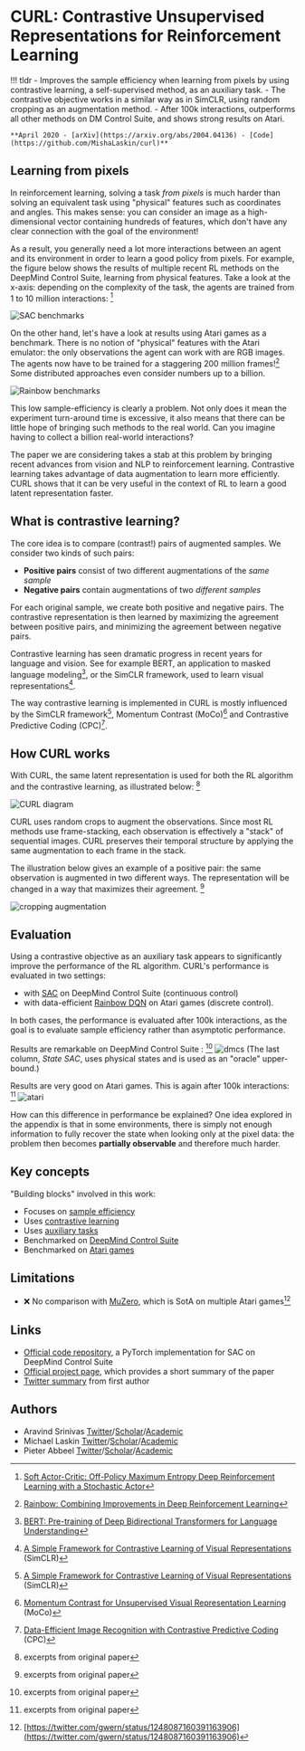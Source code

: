 # CURL: Contrastive Unsupervised Representations for Reinforcement Learning

!!! tldr
    - Improves the sample efficiency when learning from pixels by using contrastive learning, a self-supervised method, as an auxiliary task. 
    - The contrastive objective works in a similar way as in SimCLR, using random cropping as an augmentation method.
    - After 100k interactions, outperforms all other methods on DM Control Suite, and shows strong results on Atari.  

    **April 2020 - [arXiv](https://arxiv.org/abs/2004.04136) - [Code](https://github.com/MishaLaskin/curl)**

Learning from pixels
---

In reinforcement learning, solving a task *from pixels* is much harder than solving an equivalent task using "physical" features such as coordinates and angles. This makes sense: you can consider an image as a high-dimensional vector containing hundreds of features, which don't have any clear connection with the goal of the environment!

As a result, you generally need a lot more interactions between an agent and its environment in order to learn a good policy from pixels. For example, the figure below shows the results of multiple recent RL methods on the DeepMind Control Suite, learning from physical features. Take a look at the x-axis: depending on the complexity of the task, the agents are trained from 1 to 10 million interactions: [^sac] 

![SAC benchmarks](img/curl_sac.png)

On the other hand, let's have a look at results using Atari games as a benchmark. There is no notion of "physical" features with the Atari emulator: the only observations the agent can work with are RGB images. The agents now have to be trained for a staggering 200 million frames![^rainbow] Some distributed approaches even consider numbers up to a billion. 

![Rainbow benchmarks](img/curl_rainbow.png)

This low sample-efficiency is clearly a problem. Not only does it mean the experiment turn-around time is excessive, it also means that there can be little hope of bringing such methods to the real world. Can you imagine having to collect a billion real-world interactions?

The paper we are considering takes a stab at this problem by bringing recent advances from vision and NLP to reinforcement learning. Contrastive learning takes advantage of data augmentation to learn more efficiently. CURL shows that it can be very useful in the context of RL to learn a good latent representation faster.

What is contrastive learning?
---

The core idea is to compare (contrast!) pairs of augmented samples. We consider two kinds of such pairs:

- **Positive pairs** consist of two different augmentations of the *same sample* 
- **Negative pairs** contain augmentations of two *different samples*

For each original sample, we create both positive and negative pairs. The contrastive representation is then learned by maximizing the agreement between positive pairs, and minimizing the agreement between negative pairs.

Contrastive learning has seen dramatic progress in recent years for language and vision. See for example BERT, an application to masked language modeling[^bert], or the SimCLR framework, used to learn visual representations[^simclr]. 

The way contrastive learning is implemented in CURL is mostly influenced by the SimCLR framework[^simclr], Momentum Contrast (MoCo)[^moco] and Contrastive Predictive Coding (CPC)[^cpc].

How CURL works
---

With CURL, the same latent representation is used for both the RL algorithm and the contrastive learning, as illustrated below: [^original]

![CURL diagram](img/curl_diagram.png)

CURL uses random crops to augment the observations. 
Since most RL methods use frame-stacking, each observation is effectively a "stack" of sequential images. CURL preserves their temporal structure by applying the same augmentation to each frame in the stack. 

The illustration below gives an example of a positive pair: the same observation is augmented in two different ways. The representation will be changed in a way that maximizes their agreement. [^original]

![cropping augmentation](img/curl_augment.png)

Evaluation
---

Using a contrastive objective as an auxiliary task appears to significantly improve the performance of the RL algorithm. 
CURL's performance is evaluated in two settings:

- with [SAC](sac.md) on DeepMind Control Suite (continuous control)
- with data-efficient [Rainbow DQN](rainbow.md) on Atari games (discrete control). 

In both cases, the performance is evaluated after 100k interactions, as the goal is to evaluate sample efficiency rather than asymptotic performance. 

Results are remarkable on DeepMind Control Suite : [^original]
![dmcs](img/curl_dmc.png)
(The last column, *State SAC*, uses physical states and is used as an "oracle" upper-bound.)

Results are very good on Atari games. This is again after 100k interactions: [^original]
![atari](img/curl_atari.png)

How can this difference in performance be explained? One idea explored in the appendix is that in some environments, there is simply not enough information to fully recover the state when looking only at the pixel data: the problem then becomes **partially observable** and therefore much harder.  

Key concepts
---

"Building blocks" involved in this work:

- Focuses on [sample efficiency](sample-efficiency.md)
- Uses [contrastive learning](contrastive-learning.md)
- Uses [auxiliary tasks](auxiliary-tasks.md)
- Benchmarked on [DeepMind Control Suite](dm-control-suite.md)
- Benchmarked on [Atari games](atari.md)

Limitations
---

- :x: No comparison with [MuZero](muzero.md), which is SotA on multiple Atari games[^muzero-tweet]

Links
---

- [Official code repository](https://github.com/MishaLaskin/curl), a PyTorch implementation for SAC on DeepMind Control Suite
- [Official project page](https://mishalaskin.github.io/curl/), which provides a short summary of the paper
- [Twitter summary](https://twitter.com/Aravind7694/status/1248049713149906945) from first author

Authors
---

- Aravind Srinivas [Twitter](https://twitter.com/Aravind7694)/[Scholar](https://scholar.google.com/citations?user=GhrKC1gAAAAJ)/[Academic](https://people.eecs.berkeley.edu/~aravind/)
- Michael Laskin [Twitter](https://twitter.com/MishaLaskin)/[Scholar](https://scholar.google.com/citations?user=DOGDnwsAAAAJ)/[Academic](https://mishalaskin.github.io/)
- Pieter Abbeel  [Twitter](https://twitter.com/pabbeel)/[Scholar](https://scholar.google.com/citations?user=vtwH6GkAAAAJ)/[Academic](https://people.eecs.berkeley.edu/~pabbeel/)

[^sac]: [Soft Actor-Critic: Off-Policy Maximum Entropy Deep Reinforcement Learning with a Stochastic Actor](https://arxiv.org/abs/1801.01290)
[^rainbow]: [Rainbow: Combining Improvements in Deep Reinforcement Learning](https://arxiv.org/abs/1710.02298)
[^bert]: [BERT: Pre-training of Deep Bidirectional Transformers for Language Understanding](https://arxiv.org/abs/1810.04805)
[^simclr]: [A Simple Framework for Contrastive Learning of Visual Representations](https://arxiv.org/abs/2002.05709) (SimCLR)
[^moco]: [Momentum Contrast for Unsupervised Visual Representation Learning](https://arxiv.org/abs/1911.05722) (MoCo)
[^cpc]: [Data-Efficient Image Recognition with Contrastive Predictive Coding](https://arxiv.org/abs/1905.09272) (CPC)
[^original]: excerpts from original paper
[^muzero-tweet]: [https://twitter.com/gwern/status/1248087160391163906](https://twitter.com/gwern/status/1248087160391163906)
